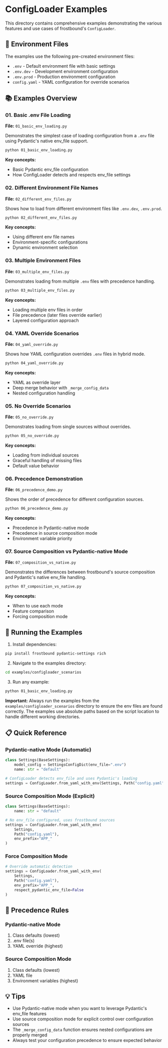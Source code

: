 # ConfigLoader Examples

This directory contains comprehensive examples demonstrating the various features and use cases of frostbound's `ConfigLoader`.

## 📁 Environment Files

The examples use the following pre-created environment files:

- `.env` - Default environment file with basic settings
- `.env.dev` - Development environment configuration
- `.env.prod` - Production environment configuration
- `config.yaml` - YAML configuration for override scenarios

## 📚 Examples Overview

### 01. Basic .env File Loading
**File:** `01_basic_env_loading.py`

Demonstrates the simplest case of loading configuration from a `.env` file using Pydantic's native env_file support.

```bash
python 01_basic_env_loading.py
```

**Key concepts:**
- Basic Pydantic env_file configuration
- How ConfigLoader detects and respects env_file settings

### 02. Different Environment File Names
**File:** `02_different_env_files.py`

Shows how to load from different environment files like `.env.dev`, `.env.prod`.

```bash
python 02_different_env_files.py
```

**Key concepts:**
- Using different env file names
- Environment-specific configurations
- Dynamic environment selection

### 03. Multiple Environment Files
**File:** `03_multiple_env_files.py`

Demonstrates loading from multiple `.env` files with precedence handling.

```bash
python 03_multiple_env_files.py
```

**Key concepts:**
- Loading multiple env files in order
- File precedence (later files override earlier)
- Layered configuration approach

### 04. YAML Override Scenarios
**File:** `04_yaml_override.py`

Shows how YAML configuration overrides `.env` files in hybrid mode.

```bash
python 04_yaml_override.py
```

**Key concepts:**
- YAML as override layer
- Deep merge behavior with `_merge_config_data`
- Nested configuration handling

### 05. No Override Scenarios
**File:** `05_no_override.py`

Demonstrates loading from single sources without overrides.

```bash
python 05_no_override.py
```

**Key concepts:**
- Loading from individual sources
- Graceful handling of missing files
- Default value behavior

### 06. Precedence Demonstration
**File:** `06_precedence_demo.py`

Shows the order of precedence for different configuration sources.

```bash
python 06_precedence_demo.py
```

**Key concepts:**
- Precedence in Pydantic-native mode
- Precedence in source composition mode
- Environment variable priority

### 07. Source Composition vs Pydantic-native Mode
**File:** `07_composition_vs_native.py`

Demonstrates the differences between frostbound's source composition and Pydantic's native env_file handling.

```bash
python 07_composition_vs_native.py
```

**Key concepts:**
- When to use each mode
- Feature comparison
- Forcing composition mode

## 🚀 Running the Examples

1. Install dependencies:
```bash
pip install frostbound pydantic-settings rich
```

2. Navigate to the examples directory:
```bash
cd examples/configloader_scenarios
```

3. Run any example:
```bash
python 01_basic_env_loading.py
```

**Important:** Always run the examples from the `examples/configloader_scenarios` directory to ensure the env files are found correctly. The examples use absolute paths based on the script location to handle different working directories.

## 📋 Quick Reference

### Pydantic-native Mode (Automatic)
```python
class Settings(BaseSettings):
    model_config = SettingsConfigDict(env_file=".env")
    name: str = "default"

# ConfigLoader detects env_file and uses Pydantic's loading
settings = ConfigLoader.from_yaml_with_env(Settings, Path("config.yaml"))
```

### Source Composition Mode (Explicit)
```python
class Settings(BaseSettings):
    name: str = "default"

# No env_file configured, uses frostbound sources
settings = ConfigLoader.from_yaml_with_env(
    Settings,
    Path("config.yaml"),
    env_prefix="APP_"
)
```

### Force Composition Mode
```python
# Override automatic detection
settings = ConfigLoader.from_yaml_with_env(
    Settings,
    Path("config.yaml"),
    env_prefix="APP_",
    respect_pydantic_env_file=False
)
```

## 🔄 Precedence Rules

### Pydantic-native Mode
1. Class defaults (lowest)
2. .env file(s)
3. YAML override (highest)

### Source Composition Mode
1. Class defaults (lowest)
2. YAML file
3. Environment variables (highest)

## 💡 Tips

- Use Pydantic-native mode when you want to leverage Pydantic's env_file features
- Use source composition mode for explicit control over configuration sources
- The `_merge_config_data` function ensures nested configurations are properly merged
- Always test your configuration precedence to ensure expected behavior